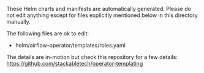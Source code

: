 These Helm charts and manifests are automatically generated.
Please do not edit anything except for files explicitly mentioned below in this
directory manually.

The following files are ok to edit:

- helm/airflow-operator/templates/roles.yaml

The details are in-motion but check this repository for a few details:
<https://github.com/stackabletech/operator-templating>
